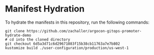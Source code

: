 # Manifest Hydration

To hydrate the manifests in this repository, run the following commands:

```shell
git clone https://github.com/zachaller/argocon-gitops-promoter-hydrate-demo
# cd into the cloned directory
git checkout 6d5a3d71c6d29671083f15b38cb11763a7e7b802
kustomize build ./user-configuration/production/us-west-1
```
